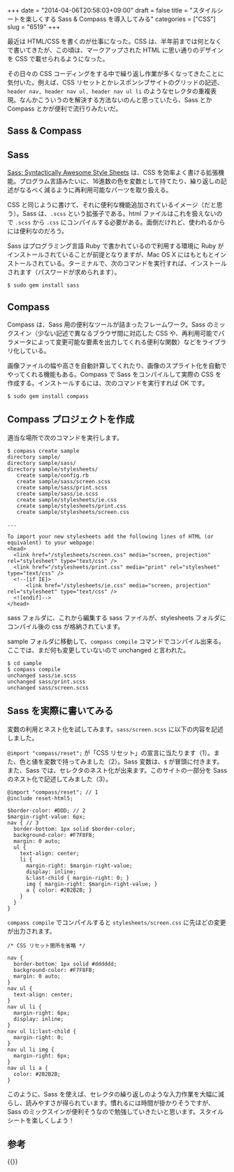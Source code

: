 +++
date = "2014-04-06T20:58:03+09:00"
draft = false
title = "スタイルシートを楽しくする Sass & Compass を導入してみる"
categories = ["CSS"]
slug = "6519"
+++

最近は HTML/CSS を書くのが仕事になった。CSS は、半年前までは何となくで書いてきたが、この頃は、マークアップされた HTML に思い通りのデザインを CSS で載せられるようになった。

その日々の CSS コーディングをする中で繰り返し作業が多くなってきたことに気付いた。例えば、CSS リセットとかレスポンシブサイトのグリッドの記述、`header nav, header nav ul, header nav ul li` のようなセレクタの重複表現。なんかこういうのを解決する方法ないのんと思っていたら、Sass とか Compass とかが便利で流行りみたいだ。

## Sass & Compass

## Sass

[Sass: Syntactically Awesome Style Sheets](http://sass-lang.com/) は、CSS を効率よく書ける拡張機能。プログラム言語みたいに、16進数の色を変数として持てたり、繰り返しの記述がなるべく減るように再利用可能なパーツを取り扱える。

CSS と同じように書けて、それに便利な機能追加されているイメージ（だと思う）。Sass は、`.scss` という拡張子である。html ファイルはこれを扱えないので `.scss` から `.css` にコンパイルする必要がある。面倒だけれど、使われるからには便利なのだろう。

Sass はプログラミング言語 Ruby で書かれているので利用する環境に Ruby がインストールされていることが前提となりますが、Mac OS X にはもともとインストールされている。ターミナルで、次のコマンドを実行すれば、インストールされます（パスワードが求められます）。

```
$ sudo gem install sass
```

## Compass

Compass は、Sass 用の便利なツールが詰まったフレームワーク。Sass のミックスイン（少ない記述で異なるブラウザ間に対応した CSS や、再利用可能でパラメータによって変更可能な要素を出力してくれる便利な関数）などをライブラリ化している。

画像ファイルの幅や高さを自動計算してくれたり、画像のスプライト化を自動でやってくれる機能もある。Compass で Sass をコンパイルして実際の CSS を作成する。インストールするには、次のコマンドを実行すれば OK です。

```
$ sudo gem install compass
```

## Compass プロジェクトを作成

適当な場所で次のコマンドを実行します。

```
$ compass create sample
directory sample/ 
directory sample/sass/ 
directory sample/stylesheets/ 
   create sample/config.rb 
   create sample/sass/screen.scss 
   create sample/sass/print.scss 
   create sample/sass/ie.scss 
   create sample/stylesheets/ie.css 
   create sample/stylesheets/print.css 
   create sample/stylesheets/screen.css

...

To import your new stylesheets add the following lines of HTML (or equivalent) to your webpage:
<head>
  <link href="/stylesheets/screen.css" media="screen, projection" rel="stylesheet" type="text/css" />
  <link href="/stylesheets/print.css" media="print" rel="stylesheet" type="text/css" />
  <!--[if IE]>
      <link href="/stylesheets/ie.css" media="screen, projection" rel="stylesheet" type="text/css" />
  <![endif]-->
</head>
```

sass フォルダに、これから編集する sass ファイルが、stylesheets フォルダにコンパイル後の css が格納されています。

sample フォルダに移動して、`compass compile` コマンドでコンパイル出来る。ここでは、まだ何も変更していないので unchanged と言われた。

```
$ cd sample
$ compass compile
unchanged sass/ie.scss
unchanged sass/print.scss
unchanged sass/screen.scss
```

## Sass を実際に書いてみる 
変数の利用とネスト化を試してみます。`sass/screen.scss` に以下の内容を記述しました。

`@import "compass/reset";` が「CSS リセット」の宣言に当たります（1）。また、色と値を変数で持ってみました（2）。Sass 変数は、`$` が冒頭に付きます。また、Sass では、セレクタのネスト化が出来ます。このサイトの一部分を Sass のネスト化で記述してみました（3）。

```
@import "compass/reset"; // 1
@include reset-html5;

$border-color: #DDD; // 2
$margin-right-value: 6px;
nav { // 3
  border-bottom: 1px solid $border-color;
  background-color: #F7F8FB;
  margin: 0 auto;
  ul {
    text-align: center;
    li {
      margin-right: $margin-right-value;
      display: inline;
      &:last-child { margin-right: 0; }
      img { margin-right: $margin-right-value; }
      a { color: #2B2B2B; }
    }
  }
}
```

`compass compile` でコンパイルすると `stylesheets/screen.css` に先ほどの変更が出力されます。

```
/* CSS リセット箇所を省略 */

nav {
  border-bottom: 1px solid #dddddd;
  background-color: #F7F8FB;
  margin: 0 auto;
}
nav ul {
  text-align: center;
}
nav ul li {
  margin-right: 6px;
  display: inline;
}
nav ul li:last-child {
  margin-right: 0;
}
nav ul li img {
  margin-right: 6px;
}
nav ul li a {
  color: #2B2B2B;
}
```

このように、Sass を使えば、セレクタの繰り返しのような入力作業を大幅に減らし、読みやすさが得られています。慣れるには時間が掛かりそうですが、Sass のミックスインが便利そうなので勉強していきたいと思います。スタイルシートを楽しくしよう！

## 参考

{{<amazon id="4798132446" title="Sass&Compass徹底入門 CSSのベストプラクティスを効率よく実現するために (DESIGN & WEB TECHNOLOGY)" src="http://ecx.images-amazon.com/images/I/51aeeQBbfhL._SL160_.jpg">}}
